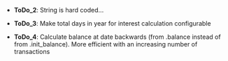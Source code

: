 * **ToDo_2**: String is hard coded...

* **ToDo_3**: Make total days in year for interest calculation configurable

* **ToDo_4**: Calculate balance at date backwards (from .balance instead of from .init_balance).
More efficient with an increasing number of transactions
